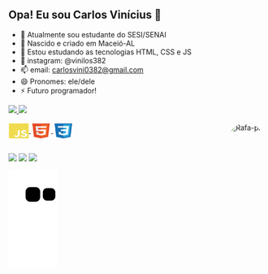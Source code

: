 ## Opa! Eu sou Carlos Vinícius 👋

- 🔭 Atualmente sou estudante do SESI/SENAI
- 🌱 Nascido e criado em Maceió-AL
- 👯 Estou estudando as tecnologias HTML, CSS e JS
- 💬 instagram: @vinilos382
- 📫 email: carlosvini0382@gmail.com
- 😄 Pronomes: ele/dele
- ⚡ Futuro programador!

<div align="left">
  <a href="https://github.com/carlos-vini">
  <img height="150em" src="https://github-readme-stats.vercel.app/api?username=carlos-vini&show_icons=true&theme=prussian&include_all_commits=true&count_private=true"/>
  <img height="150em" src="https://github-readme-stats.vercel.app/api/top-langs/?username=carlos-vini&layout=compact&langs_count=7&theme=prussian"/>
</div>
<div style="display: inline_block"><br>
  <img align="center" alt="Rafa-Js" height="30" width="40" src="https://raw.githubusercontent.com/devicons/devicon/master/icons/javascript/javascript-plain.svg">
  <img align="center" alt="Rafa-HTML" height="30" width="40" src="https://raw.githubusercontent.com/devicons/devicon/master/icons/html5/html5-original.svg">
  <img align="center" alt="Rafa-CSS" height="30" width="40" src="https://raw.githubusercontent.com/devicons/devicon/master/icons/css3/css3-original.svg">
  <img align="right" alt="Rafa-pic" height="150" style="border-radius:50px;" src="https://picrew.me/shareImg/org/202208/1322863_ppND0n0C.png">
</div>
  
  ##
 
<div> 
  <a href="https://instagram.com/vinilos382" target="_blank"><img src="https://img.shields.io/badge/-Instagram-%23E4405F?style=for-the-badge&logo=instagram&logoColor=white" target="_blank"></a>
  <a href = "mailto:carlosvini0382@gmail.com"><img src="https://img.shields.io/badge/-Gmail-%23333?style=for-the-badge&logo=gmail&logoColor=white" target="_blank"></a>
  <a href="https:/https://www.linkedin.com/in/carlos-vinícius-93a789232/" target="_blank"><img src="https://img.shields.io/badge/-LinkedIn-%230077B5?style=for-the-badge&logo=linkedin&logoColor=white" target="_blank"></a> 
 
  ![Snake animation](https://github.com/carlos-vini/carlos-vini/blob/output/github-contribution-grid-snake.svg)
 
</div>
